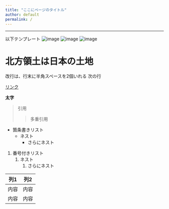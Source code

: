 ```yaml
---
title: "ここにページのタイトル"
author: default
permalink: /
---
```







---

以下テンプレート
![image](../assets/images/6a5e4c00-cd38-11e8-b88d-0af0cba29dd8.jpeg)
![image](../assets/images/２０１９０２_０２１_０２.jpg)
![image](../assets/images/.jpg)
# 北方領土は日本の土地


改行は、行末に半角スペースを2個いれる
次の行

[リンク](https://www.google.co.jp/)

**太字**

> 引用
>> 多重引用


- 箇条書きリスト
  - ネスト
    - さらにネスト


1. 番号付きリスト
   1. ネスト
      1. さらにネスト


| 列1  | 列2  |
|-----|-----|
| 内容  | 内容  |
| 内容  | 内容  |


